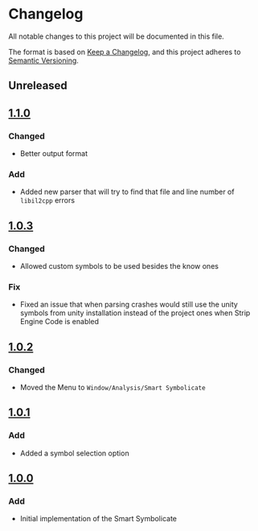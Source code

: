 # Changelog
All notable changes to this project will be documented in this file.

The format is based on [Keep a Changelog](https://keepachangelog.com/en/1.0.0/),
and this project adheres to [Semantic Versioning](https://semver.org/spec/v2.0.0.html).

## Unreleased

## [1.1.0]
### Changed
 - Better output format

### Add
- Added new parser that will try to find that file and line number of `libil2cpp` errors

## [1.0.3]
### Changed
- Allowed custom symbols to be used besides the know ones

### Fix
- Fixed an issue that when parsing crashes would still use the unity symbols from unity installation instead of the project ones when Strip Engine Code is enabled


## [1.0.2]
### Changed
- Moved the Menu to `Window/Analysis/Smart Symbolicate`

## [1.0.1]
### Add
- Added a symbol selection option

## [1.0.0]
### Add
- Initial implementation of the Smart Symbolicate

[1.1.0]: https://github.com/brunomikoski/UnitySmartSymbolicate/releases/tag/v1.1.0
[1.0.3]: https://github.com/brunomikoski/UnitySmartSymbolicate/releases/tag/v1.0.3
[1.0.2]: https://github.com/brunomikoski/UnitySmartSymbolicate/releases/tag/v1.0.2
[1.0.1]: https://github.com/brunomikoski/UnitySmartSymbolicate/releases/tag/v1.0.1
[1.0.0]: https://github.com/brunomikoski/UnitySmartSymbolicate/releases/tag/v1.0.0
